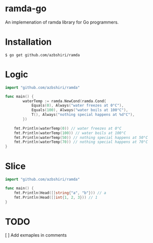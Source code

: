 # ramda-go
An implemenation of ramda library for Go programmers.


# Installation
```
$ go get github.com/azbshiri/ramda
```

# Logic
```go
import "github.com/azbshiri/ramda"

func main() {
		waterTemp := ramda.NewCond(ramda.Cond{
			Equals(0), Always("water freezes at 0°C"),
			Equals(100), Always("water boils at 100°C"),
			T(), Always("nothing special happens at %d°C"),
		})
    
    fmt.Println(waterTemp(0)) // water freezes at 0°C
    fmt.Println(waterTemp(100)) // water boils at 100°C
    fmt.Println(waterTemp(50)) // nothing special happens at 50°C
    fmt.Println(waterTemp(70)) // nothing special happens at 70°C
}
```

# Slice
```go
import "github.com/azbshiri/ramda"

func main() {
    fmt.Println(Head([]string{"a", "b"})) // a
    fmt.Println(Head([]int{1, 2, 3})) // 1
}
```

# TODO
[ ] Add exmaples in comments
